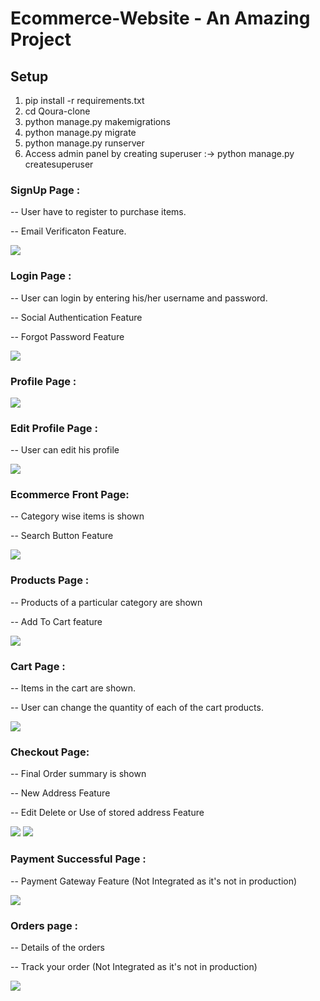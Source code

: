 # Ecommerce-Website - An Amazing Project

## Setup
1. pip install -r requirements.txt
2. cd Qoura-clone
3. python manage.py makemigrations
4. python manage.py migrate
5. python manage.py runserver
6. Access admin panel by creating superuser :->  python manage.py createsuperuser

### SignUp Page :
<p>-- User have to register to purchase items.</p>
<p>-- Email Verificaton Feature.</p>
<img src="/image_readme/register.png">

### Login Page :
<p>-- User can login by entering his/her username and password.</p>
<p>-- Social Authentication Feature</p>
<p>-- Forgot Password Feature </p>
<img src="/image_readme/login.png">

### Profile Page :
<img src="/image_readme/profile.png">

### Edit Profile Page :
<p>-- User can edit his profile</p>
<img src="/image_readme/edit profile.png">

### Ecommerce Front Page:
<p>-- Category wise items is shown</p>
<p>-- Search Button Feature</p>
<img src="/image_readme/store.png">

### Products Page :
<p>-- Products of a particular category are shown</p>
<p>-- Add To Cart feature</p>
<img src="/image_readme/items.png">

### Cart Page :
<p>-- Items in the cart are shown.</p>
<p>-- User can change the quantity of each of the cart products.</p>
<img src="/image_readme/cart.png">

### Checkout Page:
<p>-- Final Order summary is shown</p>
<p>-- New Address Feature</p>
<p>-- Edit Delete or Use of stored address Feature</p>
<img src="/image_readme/checkout.png">
<img src="/image_readme/address.png">

### Payment Successful Page :
<p>-- Payment Gateway Feature (Not Integrated as it's not in production)</p>
<img src="/image_readme/payment.png">

### Orders page :
<p>-- Details of the orders</p>
<p>-- Track your order (Not Integrated as it's not in production)</p>
<img src="/image_readme/orders.png">
